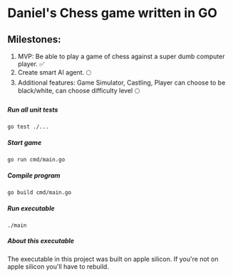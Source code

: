 
# Daniel's Chess game written in GO
## Milestones:
1. MVP: Be able to play a game of chess against a super dumb computer player. ✅
2. Create smart AI agent.  🌕
3. Additional features: Game Simulator, Castling, Player can choose to be black/white, can choose difficulty level 🌕

##### Run all unit tests
```go test ./...```

##### Start game
```go run cmd/main.go```

##### Compile program
```
go build cmd/main.go
```

##### Run executable
```
./main
```
##### About this executable
The executable in this project was built on apple silicon. If you're not on apple silicon you'll have to rebuild.
